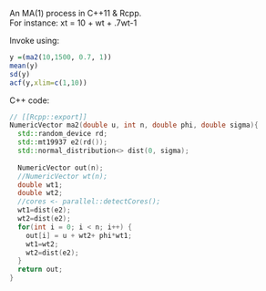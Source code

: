 
An MA(1) process in C++11 & Rcpp.  
For instance: xt = 10 + wt + .7wt-1

Invoke using: 
```R
y =(ma2(10,1500, 0.7, 1))
mean(y)
sd(y)
acf(y,xlim=c(1,10))
```

C++ code: 

```cpp
// [[Rcpp::export]]
NumericVector ma2(double u, int n, double phi, double sigma){
  std::random_device rd;
  std::mt19937 e2(rd());
  std::normal_distribution<> dist(0, sigma);
  
  NumericVector out(n);
  //NumericVector wt(n);
  double wt1;
  double wt2;
  //cores <- parallel::detectCores();
  wt1=dist(e2);
  wt2=dist(e2);
  for(int i = 0; i < n; i++) {
    out[i] = u + wt2+ phi*wt1;
    wt1=wt2;
    wt2=dist(e2);
  }
  return out;
}
```

